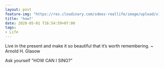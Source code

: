 ```yaml
---
layout: post
feature-img: "https://res.cloudinary.com/sdees-reallife/image/upload/v1555658919/sample_feature_img.png"
title: 'how?'
date: 2020-05-01 T16:54:59+07:00
tags:
- Life
---
```

Live in the present and make it so beautiful that it’s worth remembering. ~ Arnold H. Glasow

<i class="fa fa-child" style="color:plum"></i>

Ask yourself "HOW CAN I SING?"

